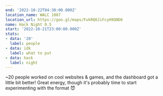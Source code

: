 ```yaml
---
end: '2022-10-22T04:30:00.000Z'
location_name: WALC 1087
location_url: https://goo.gl/maps/FukRQ6JiFcyH9QND6
name: Hack Night 0.5
start: '2022-10-21T23:00:00.000Z'
stats:
- data: '20'
  label: people
- data: idk
  label: what to put
- data: hack
  label: night
---
```


~20 people worked on cool websites & games, and the dashboard got a little bit better! Great energy, though it's probably time to start experimenting with the format 😈